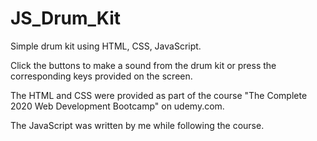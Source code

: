 # JS_Drum_Kit

Simple drum kit using HTML, CSS, JavaScript.

Click the buttons to make a sound from the drum kit or press the corresponding
keys provided on the screen.

The HTML and CSS were provided as part of the course "The Complete
2020 Web Development Bootcamp" on udemy.com.

The JavaScript was written by me while following the course.
